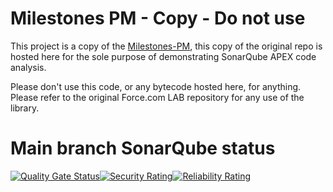 Milestones PM - Copy - Do not use
==============
This project is a copy of the [Milestones-PM](https://github.com/SalesforceLabs/Milestones-PM), this copy of the original repo is hosted here for the sole purpose of demonstrating SonarQube APEX code analysis.

Please don't use this code, or any bytecode hosted here, for anything. Please refer to the original Force.com LAB repository for any use of the library.

Main branch SonarQube status
==============
[![Quality Gate Status](https://nautilus.sonarqube.org/api/project_badges/measure?project=SonarSource-Demos_salesforce-apex-example&metric=alert_status&token=01f5a714d878252a848df0651cea66135a0f2837)](https://nautilus.sonarqube.org/dashboard?id=SonarSource-Demos_salesforce-apex-example)[![Security Rating](https://nautilus.sonarqube.org/api/project_badges/measure?project=SonarSource-Demos_salesforce-apex-example&metric=security_rating&token=01f5a714d878252a848df0651cea66135a0f2837)](https://nautilus.sonarqube.org/dashboard?id=SonarSource-Demos_salesforce-apex-example)[![Reliability Rating](https://nautilus.sonarqube.org/api/project_badges/measure?project=SonarSource-Demos_salesforce-apex-example&metric=reliability_rating&token=01f5a714d878252a848df0651cea66135a0f2837)](https://nautilus.sonarqube.org/dashboard?id=SonarSource-Demos_salesforce-apex-example)




